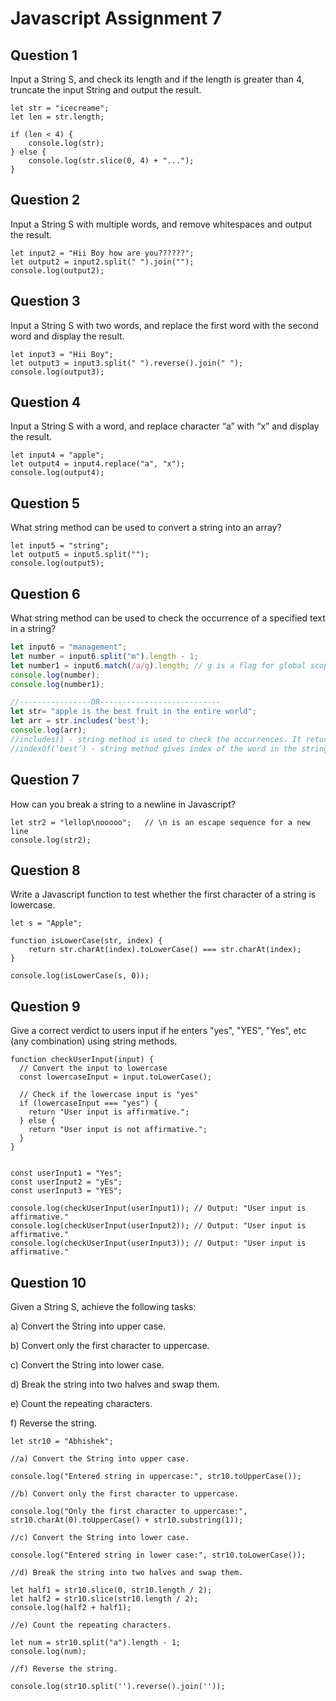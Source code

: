 # Javascript Assignment 7

## Question 1
Input a String S, and check its length and if the length is greater than 4, truncate the input String and output the result.

```
let str = "icecreame";
let len = str.length;

if (len < 4) {
    console.log(str);
} else {
    console.log(str.slice(0, 4) + "...");
}
```

## Question 2
Input a String S with multiple words, and remove whitespaces and output the result.

```
let input2 = "Hii Boy how are you??????";
let output2 = input2.split(" ").join("");
console.log(output2);
```

## Question 3
Input a String S with two words, and replace the first word with the second word and display the result.

```
let input3 = "Hii Boy";
let output3 = input3.split(" ").reverse().join(" ");
console.log(output3);
```

## Question 4
Input a String S with a word, and replace character “a” with “x” and display the result.

```
let input4 = "apple";
let output4 = input4.replace("a", "x");
console.log(output4);
```

## Question 5
What string method can be used to convert a string into an array?

```
let input5 = "string";
let output5 = input5.split("");
console.log(output5);
```

## Question 6
What string method can be used to check the occurrence of a specified text in a string?

```javascript
let input6 = "management";
let number = input6.split("m").length - 1;
let number1 = input6.match(/a/g).length; // g is a flag for global scope
console.log(number);
console.log(number1);

//----------------OR---------------------------
let str= "apple is the best fruit in the entire world";
let arr = str.includes('best');
console.log(arr);
//includes() - string method is used to check the occurrences. It returns true.
//indexOf(‘best’) - string method gives index of the word in the string.
```

## Question 7
How can you break a string to a newline in Javascript?

```
let str2 = "lellop\nooooo";   // \n is an escape sequence for a new line
console.log(str2);
```

## Question 8
Write a Javascript function to test whether the first character of a string is lowercase.

```
let s = "Apple";

function isLowerCase(str, index) {
    return str.charAt(index).toLowerCase() === str.charAt(index);
}

console.log(isLowerCase(s, 0));
```

## Question 9 
Give a correct verdict to users input if he enters "yes", "YES", "Yes", etc (any combination) using string methods.
```
function checkUserInput(input) {
  // Convert the input to lowercase
  const lowercaseInput = input.toLowerCase();

  // Check if the lowercase input is "yes"
  if (lowercaseInput === "yes") {
    return "User input is affirmative.";
  } else {
    return "User input is not affirmative.";
  }
}


const userInput1 = "Yes";
const userInput2 = "yEs";
const userInput3 = "YES";

console.log(checkUserInput(userInput1)); // Output: "User input is affirmative."
console.log(checkUserInput(userInput2)); // Output: "User input is affirmative."
console.log(checkUserInput(userInput3)); // Output: "User input is affirmative."

```
## Question 10
Given a String S, achieve the following tasks:

a) Convert the String into upper case.

b) Convert only the first character to uppercase.

c) Convert the String into lower case.

d) Break the string into two halves and swap them.

e) Count the repeating characters.

f) Reverse the string.

```
let str10 = "Abhishek";

//a) Convert the String into upper case.

console.log("Entered string in uppercase:", str10.toUpperCase());

//b) Convert only the first character to uppercase.

console.log("Only the first character to uppercase:", str10.charAt(0).toUpperCase() + str10.substring(1));

//c) Convert the String into lower case.

console.log("Entered string in lower case:", str10.toLowerCase());

//d) Break the string into two halves and swap them.

let half1 = str10.slice(0, str10.length / 2);
let half2 = str10.slice(str10.length / 2);
console.log(half2 + half1);

//e) Count the repeating characters.

let num = str10.split("a").length - 1;
console.log(num);

//f) Reverse the string.

console.log(str10.split('').reverse().join(''));
```
